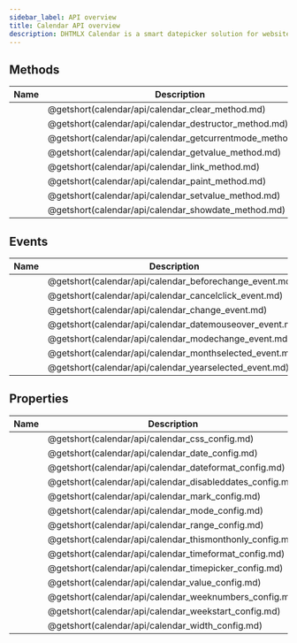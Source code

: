 ```yaml
---
sidebar_label: API overview
title: Calendar API overview
description: DHTMLX Calendar is a smart datepicker solution for websites or applications that allows selecting dates, ranges of dates, and time. It's easily configurable and highly customizable.
---
```


## Methods

| Name                                               | Description                                               |
| -------------------------------------------------- | --------------------------------------------------------- |
| [](calendar/api/calendar_clear_method.md)          | @getshort(calendar/api/calendar_clear_method.md)          |
| [](calendar/api/calendar_destructor_method.md)     | @getshort(calendar/api/calendar_destructor_method.md)     |
| [](calendar/api/calendar_getcurrentmode_method.md) | @getshort(calendar/api/calendar_getcurrentmode_method.md) |
| [](calendar/api/calendar_getvalue_method.md)       | @getshort(calendar/api/calendar_getvalue_method.md)       |
| [](calendar/api/calendar_link_method.md)           | @getshort(calendar/api/calendar_link_method.md)           |
| [](calendar/api/calendar_paint_method.md)          | @getshort(calendar/api/calendar_paint_method.md)          |
| [](calendar/api/calendar_setvalue_method.md)       | @getshort(calendar/api/calendar_setvalue_method.md)       |
| [](calendar/api/calendar_showdate_method.md)       | @getshort(calendar/api/calendar_showdate_method.md)       |

## Events

| Name                                             | Description                                             |
| ------------------------------------------------ | ------------------------------------------------------- |
| [](calendar/api/calendar_beforechange_event.md)  | @getshort(calendar/api/calendar_beforechange_event.md)  |
| [](calendar/api/calendar_cancelclick_event.md)   | @getshort(calendar/api/calendar_cancelclick_event.md)   |
| [](calendar/api/calendar_change_event.md)        | @getshort(calendar/api/calendar_change_event.md)        |
| [](calendar/api/calendar_datemouseover_event.md) | @getshort(calendar/api/calendar_datemouseover_event.md) |
| [](calendar/api/calendar_modechange_event.md)    | @getshort(calendar/api/calendar_modechange_event.md)    |
| [](calendar/api/calendar_monthselected_event.md) | @getshort(calendar/api/calendar_monthselected_event.md) |
| [](calendar/api/calendar_yearselected_event.md)  | @getshort(calendar/api/calendar_yearselected_event.md)  |

## Properties

| Name                                              | Description                                              |
| ------------------------------------------------- | -------------------------------------------------------- |
| [](calendar/api/calendar_css_config.md)           | @getshort(calendar/api/calendar_css_config.md)           |
| [](calendar/api/calendar_date_config.md)          | @getshort(calendar/api/calendar_date_config.md)          |
| [](calendar/api/calendar_dateformat_config.md)    | @getshort(calendar/api/calendar_dateformat_config.md)    |
| [](calendar/api/calendar_disableddates_config.md) | @getshort(calendar/api/calendar_disableddates_config.md) |
| [](calendar/api/calendar_mark_config.md)          | @getshort(calendar/api/calendar_mark_config.md)          |
| [](calendar/api/calendar_mode_config.md)          | @getshort(calendar/api/calendar_mode_config.md)          |
| [](calendar/api/calendar_range_config.md)         | @getshort(calendar/api/calendar_range_config.md)         |
| [](calendar/api/calendar_thismonthonly_config.md) | @getshort(calendar/api/calendar_thismonthonly_config.md) |
| [](calendar/api/calendar_timeformat_config.md)    | @getshort(calendar/api/calendar_timeformat_config.md)    |
| [](calendar/api/calendar_timepicker_config.md)    | @getshort(calendar/api/calendar_timepicker_config.md)    |
| [](calendar/api/calendar_value_config.md)         | @getshort(calendar/api/calendar_value_config.md)         |
| [](calendar/api/calendar_weeknumbers_config.md)   | @getshort(calendar/api/calendar_weeknumbers_config.md)   |
| [](calendar/api/calendar_weekstart_config.md)     | @getshort(calendar/api/calendar_weekstart_config.md)     |
| [](calendar/api/calendar_width_config.md)         | @getshort(calendar/api/calendar_width_config.md)         |
